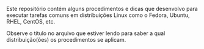 Este repositório contém alguns procedimentos e dicas que desenvolvo para executar tarefas comuns em distribuições Linux como o Fedora, Ubuntu, RHEL, CentOS, etc.

Observe o título no arquivo que estiver lendo para saber a qual distribuição(ões) os procedimentos se aplicam.
